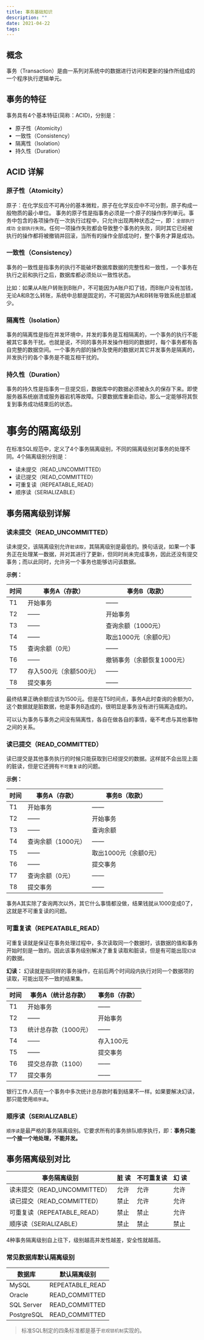 ```yaml
---
title: 事务基础知识
description: ""
date: 2021-04-22
tags:
---
```


## 概念

事务（Transaction）是由一系列对系统中的数据进行访问和更新的操作所组成的一个程序执行逻辑单元。

<!-- more -->

## 事务的特征

事务具有4个基本特征(简称：ACID)，分别是：

- 原子性（Atomicity）
- 一致性（Consistency）
- 隔离性（Isolation）
- 持久性（Duration）

## ACID 详解

### 原子性（Atomicity）

原子：在化学反应不可再分的基本微粒，原子在化学反应中不可分割，原子构成一般物质的最小单位。
事务的原子性是指事务必须是一个原子的操作序列单元。事务中包含的各项操作在一次执行过程中，只允许出现两种状态之一，即：`全部执行成功` `全部执行失败`。任何一项操作失败都会导致整个事务的失败，同时其它已经被执行的操作都将被撤销并回滚，当所有的操作全部成功时，整个事务才算是成功。

### 一致性（Consistency）

事务的一致性是指事务的执行不能破坏数据库数据的完整性和一致性，一个事务在执行之前和执行之后，数据库都必须处以一致性状态。

比如：如果从A账户转账到B账户，不可能因为A账户扣了钱，而B账户没有加钱，无论A和B怎么转账，系统中总额是固定的，不可能因为A和B转账导致系统总额减少。

### 隔离性（Isolation）

事务的隔离性是指在并发环境中，并发的事务是互相隔离的，一个事务的执行不能被其它事务干扰。也就是说，不同的事务并发操作相同的数据时，每个事务都有各自完整的数据空间。一个事务内部的操作及使用的数据对其它并发事务是隔离的，并发执行的各个事务是不能互相干扰的。

### 持久性（Duration）

事务的持久性是指事务一旦提交后，数据库中的数据必须被永久的保存下来。即使服务器系统崩溃或服务器宕机等故障。只要数据库重新启动，那么一定能够将其恢复到事务成功结束后的状态。

# 事务的隔离级别

在标准SQL规范中，定义了4个事务隔离级别，不同的隔离级别对事务的处理不同。4个隔离级别分别是：

- 读未提交（READ_UNCOMMITTED）
- 读已提交（READ_COMMITTED）
- 可重复读（REPEATABLE_READ）
- 顺序读（SERIALIZABLE）


## 事务隔离级别详解

### 读未提交（READ_UNCOMMITTED）

读未提交，该隔离级别允许`脏读取`，其隔离级别是最低的。换句话说，如果一个事务正在处理某一数据，并对其进行了更新，但同时尚未完成事务，因此还没有提交事务；而以此同时，允许另一个事务也能够访问该数据。

**示例：**

| 时间 | 事务A（存款）          | 事务B（取款）              |
| ---- | ---------------------- | -------------------------- |
| T1   | 开始事务               | ——                         |
| T2   | ——                     | 开始事务                   |
| T3   | ——                     | 查询余额（1000元）         |
| T4   | ——                     | 取出1000元（余额0元）      |
| T5   | 查询余额（0元）        | ——                         |
| T6   | ——                     | 撤销事务（余额恢复1000元） |
| T7   | 存入500元（余额500元） | ——                         |
| T8   | 提交事务               | ——                         |

最终结果正确余额应该为1500元。但是在T5时间点，事务A此时查询的余额为0，这个数据就是脏数据，他是事务B造成的，很明显是事务没有进行隔离造成的。

可以认为事务与事务之间没有隔离性，各自在做各自的事情，毫不考虑与其他事物之间的关系。

### 读已提交（READ_COMMITTED）

读已提交是其他事务执行的时候只能获取到已经提交的数据。这样就不会出现上面的脏读，但是它还拥有`不可重复读`的问题。

**示例：**

| 时间 | 事务A（存款）      | 事务B（取款）         |
| ---- | ------------------ | --------------------- |
| T1   | 开始事务           | ——                    |
| T2   | ——                 | 开始事务              |
| T3   | ——                 | 查询余额              |
| T4   | 查询余额（1000元） | ——                    |
| T5   | ——                 | 取出1000元（余额0元） |
| T6   | ——                 | 提交事务              |
| T7   | 查询余额（0元）    | ——                    |
| T8   | 提交事务           | ——                    |

事务A其实除了查询两次以外，其它什么事情都没做，结果钱就从1000变成0了，这就是不可重复读的问题。

### 可重复读（REPEATABLE_READ）

可重复读就是保证在事务处理过程中，多次读取同一个数据时，该数据的值和事务开始时刻是一致的。因此该事务级别解决了重复读取和脏读，但是有可能出现`幻读`的数据。

**幻读：**
幻读就是指同样的事务操作，在前后两个时间段内执行对同一个数据项的读取，可能出现不一致的结果集。


| 时间 | 事务A（统计总存款）  | 事务B（存款） |
| ---- | -------------------- | ------------- |
| T1   | 开始事务             | ——            |
| T2   | ——                   | 开始事务      |
| T3   | 统计总存款（1000元） | ——            |
| T4   | ——                   | 存入100元     |
| T5   | ——                   | 提交事务      |
| T6   | 提交总存款（1100）   | ——            |
| T7   | 提交事务             | ——            |

银行工作人员在一个事务中多次统计总存款时看到结果不一样。如果要解决幻读，那只能使用`顺序读`。

### 顺序读（SERIALIZABLE）

`顺序读`是最严格的事务隔离级别。它要求所有的事务排队顺序执行，即：**事务只能一个接一个地处理，不能并发。**

## 事务隔离级别对比

| 事务隔离级别                 | 脏 读 | 不可重复读 | 幻 读 |
| ---------------------------- | ----- | ---------- | ----- |
| 读未提交（READ_UNCOMMITTED） | 允许  | 允许       | 允许  |
| 读已提交（READ_COMMITTED）   | 禁止  | 允许       | 允许  |
| 可重复读（REPEATABLE_READ）  | 禁止  | 禁止       | 允许  |
| 顺序读（SERIALIZABLE）       | 禁止  | 禁止       | 禁止  |

4种事务隔离级别自上往下，级别越高并发性越差，安全性就越高。

### 常见数据库默认隔离级别

| 数据库     | 默认隔离级别    |
| ---------- | --------------- |
| MySQL      | REPEATABLE_READ |
| Oracle     | READ_COMMITTED  |
| SQL Server | READ_COMMITTED  |
| PostgreSQL | READ_COMMITTED  |


> 标准SQL制定的四条标准都是基于`悲观锁机制`实现的。